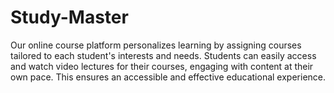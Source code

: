 # Study-Master
 Our online course platform personalizes learning by assigning courses tailored to each student's interests and needs. Students can easily access and watch video lectures for their courses, engaging with content at their own pace. This ensures an accessible and effective educational experience.
